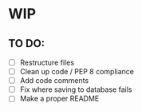 # WIP

## TO DO:
- [ ] Restructure files
- [ ] Clean up code / PEP 8 compliance
- [ ] Add code comments
- [ ] Fix where saving to database fails
- [ ] Make a proper README
